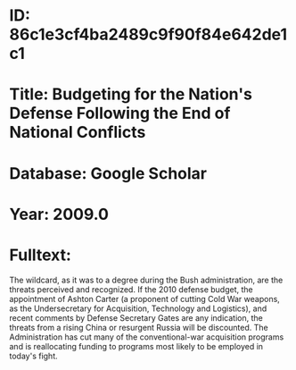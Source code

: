 # ID: 86c1e3cf4ba2489c9f90f84e642de1c1
# Title: Budgeting for the Nation's Defense Following the End of National Conflicts
# Database: Google Scholar
# Year: 2009.0
# Fulltext:
The wildcard, as it was to a degree during the Bush administration, are the threats perceived and recognized.
If the 2010 defense budget, the appointment of Ashton Carter (a proponent of cutting Cold War weapons, as the Undersecretary for Acquisition, Technology and Logistics), and recent comments by Defense Secretary Gates are any indication, the threats from a rising China or resurgent Russia will be discounted.
The Administration has cut many of the conventional-war acquisition programs and is reallocating funding to programs most likely to be employed in today's fight.